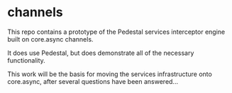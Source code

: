 # channels

This repo contains a prototype of the Pedestal services interceptor
engine built on core.async channels.

It does use Pedestal, but does demonstrate all of the necessary
functionality.

This work will be the basis for moving the services infrastructure
onto core.async, after several questions have been answered...

<!-- Copyright 2013 Relevance, Inc. -->



